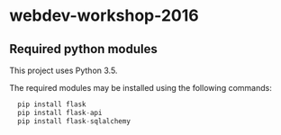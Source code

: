 # webdev-workshop-2016

## Required python modules

This project uses Python 3.5.

The required modules may be installed using the following commands:

```python
  pip install flask
  pip install flask-api
  pip install flask-sqlalchemy
```

